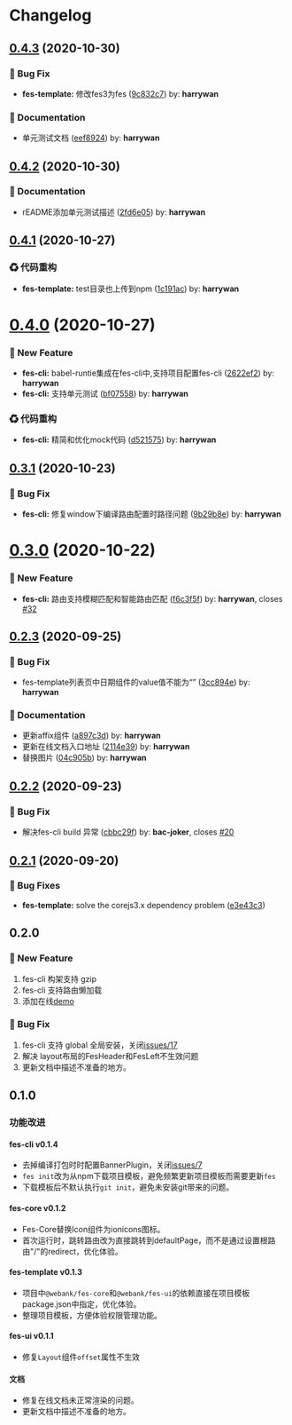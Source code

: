 # Changelog

<!-- DO NOT CHANGE THESE COMMENTS - See .github/actions/trigger-github-release/update-changelog.js -->
<!-- insert-new-changelog-here -->
## [0.4.3](https://github.com/WeBankFinTech/fes/compare/v0.4.2...v0.4.3) (2020-10-30)


### :bug: Bug Fix

* **fes-template:** 修改fes3为fes ([9c832c7](https://github.com/WeBankFinTech/fes/commit/9c832c7)) by: **harrywan**


### :memo: Documentation

* 单元测试文档 ([eef8924](https://github.com/WeBankFinTech/fes/commit/eef8924)) by: **harrywan**
## [0.4.2](https://github.com/WeBankFinTech/fes/compare/v0.4.1...v0.4.2) (2020-10-30)


### :memo: Documentation

* rEADME添加单元测试描述 ([2fd6e05](https://github.com/WeBankFinTech/fes/commit/2fd6e05)) by: **harrywan**
## [0.4.1](https://github.com/WeBankFinTech/fes/compare/v0.4.0...v0.4.1) (2020-10-27)


### ♻ 代码重构

* **fes-template:** test目录也上传到npm ([1c191ac](https://github.com/WeBankFinTech/fes/commit/1c191ac)) by: **harrywan**
# [0.4.0](https://github.com/WeBankFinTech/fes/compare/v0.3.1...v0.4.0) (2020-10-27)


### :rocket: New Feature

* **fes-cli:** babel-runtie集成在fes-cli中,支持项目配置fes-cli ([2622ef2](https://github.com/WeBankFinTech/fes/commit/2622ef2)) by: **harrywan**
* **fes-cli:** 支持单元测试 ([bf07558](https://github.com/WeBankFinTech/fes/commit/bf07558)) by: **harrywan**


### ♻ 代码重构

* **fes-cli:** 精简和优化mock代码 ([d521575](https://github.com/WeBankFinTech/fes/commit/d521575)) by: **harrywan**
## [0.3.1](https://github.com/WeBankFinTech/fes/compare/v0.3.0...v0.3.1) (2020-10-23)


### :bug: Bug Fix

* **fes-cli:** 修复window下编译路由配置时路径问题 ([9b29b8e](https://github.com/WeBankFinTech/fes/commit/9b29b8e)) by: **harrywan**
# [0.3.0](https://github.com/WeBankFinTech/fes/compare/v0.2.4...v0.3.0) (2020-10-22)


### :rocket: New Feature

* **fes-cli:** 路由支持模糊匹配和智能路由匹配 ([f6c3f5f](https://github.com/WeBankFinTech/fes/commit/f6c3f5f)) by: **harrywan**, closes [#32](https://github.com/WeBankFinTech/fes.js/issues/32)
## [0.2.3](https://github.com/WeBankFinTech/fes/compare/v0.2.2...v0.2.3) (2020-09-25)


### :bug: Bug Fix

* fes-template列表页中日期组件的value值不能为“” ([3cc894e](https://github.com/WeBankFinTech/fes/commit/3cc894e)) by: **harrywan**


### :memo: Documentation

* 更新affix组件 ([a897c3d](https://github.com/WeBankFinTech/fes/commit/a897c3d)) by: **harrywan**
* 更新在线文档入口地址 ([2114e39](https://github.com/WeBankFinTech/fes/commit/2114e39)) by: **harrywan**
* 替换图片 ([04c905b](https://github.com/WeBankFinTech/fes/commit/04c905b)) by: **harrywan**
## [0.2.2](https://github.com/WeBankFinTech/fes/compare/v0.2.1...v0.2.2) (2020-09-23)


### :bug: Bug Fix

* 解决fes-cli build 异常 ([cbbc29f](https://github.com/WeBankFinTech/fes/commit/cbbc29f)) by: **bac-joker**, closes [#20](https://github.com/WeBankFinTech/fes.js/issues/20)
## [0.2.1](https://github.com/WeBankFinTech/fes/compare/v0.2.0...v0.2.1) (2020-09-20)


### 🐛 Bug Fixes

* **fes-template:** solve the corejs3.x dependency problem ([e3e43c3](https://github.com/WeBankFinTech/fes/commit/e3e43c3))

## 0.2.0

### 🚀 New Feature

1. fes-cli 构架支持 gzip
2. fes-cli 支持路由懒加载
3. 添加在线[demo](http://webank.gitee.io/fes-pro/#/home)

### 🐛 Bug Fix

1. fes-cli 支持 global 全局安装，关闭[issues/17](https://github.com/WeBankFinTech/fes.js/issues/17) 
2. 解决 layout布局的FesHeader和FesLeft不生效问题
3. 更新文档中描述不准备的地方。

## 0.1.0

### 功能改进

#### fes-cli v0.1.4
- 去掉编译打包时时配置BannerPlugin，关闭[issues/7](https://github.com/WeBankFinTech/fes.js/issues/7) 
- `fes init`改为从npm下载项目模板，避免频繁更新项目模板而需要更新`fes`
- 下载模板后不默认执行`git init`，避免未安装git带来的问题。
   
#### fes-core v0.1.2
- Fes-Core替换Icon组件为ionicons图标。
- 首次运行时，跳转路由改为直接跳转到defaultPage，而不是通过设置根路由"/"的redirect，优化体验。

#### fes-template v0.1.3
- 项目中`@webank/fes-core`和`@webank/fes-ui`的依赖直接在项目模板package.json中指定，优化体验。
- 整理项目模板，方便体验权限管理功能。

#### fes-ui v0.1.1
- 修复`Layout`组件`offset`属性不生效

#### 文档
- 修复在线文档未正常渲染的问题。
- 更新文档中描述不准备的地方。 